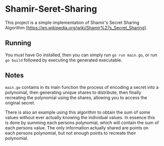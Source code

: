 # Shamir-Seret-Sharing

This project is a simple implementation of Shamir's Secret Sharing Algorithm [https://en.wikipedia.org/wiki/Shamir%27s_Secret_Sharing].

## Running

You must have Go installed, then you can simply run `go run main.go`, or run `go build` followed by executing the generated executable.

## Notes

`main.go` contains in its main function the process of encoding a secret into a polynomial, then generating unique shares to distribute, then finally recreating the polynomial using the shares, allowing you to access the original secret.

There is also an example using this algorithm to obtain the sum of some values without ever actually knowing the individual values. In essence this is done by summing each persons polynomial, which will contain the sum of each persons value. The only information actually shared are points on each persons polynomial, but not enough points to recreate their polynomial.

